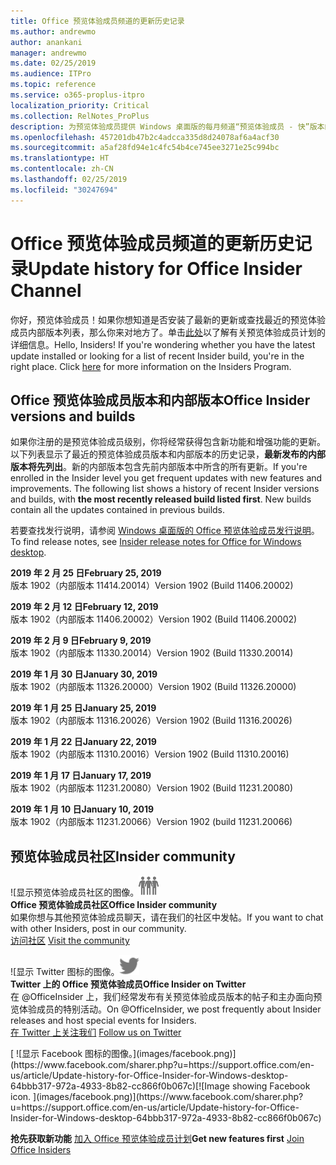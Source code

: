 ```yaml
---
title: Office 预览体验成员频道的更新历史记录
ms.author: andrewmo
author: anankani
manager: andrewmo
ms.date: 02/25/2019
ms.audience: ITPro
ms.topic: reference
ms.service: o365-proplus-itpro
localization_priority: Critical
ms.collection: RelNotes_ProPlus
description: 为预览体验成员提供 Windows 桌面版的每月频道“预览体验成员 - 快”版本的更新历史记录
ms.openlocfilehash: 457201db47b2c4adcca335d8d24078af6a4acf30
ms.sourcegitcommit: a5af28fd94e1c4fc54b4ce745ee3271e25c994bc
ms.translationtype: HT
ms.contentlocale: zh-CN
ms.lasthandoff: 02/25/2019
ms.locfileid: "30247694"
---
```

# <a name="update-history-for-office-insider-channel"></a><span data-ttu-id="e5faf-103">Office 预览体验成员频道的更新历史记录</span><span class="sxs-lookup"><span data-stu-id="e5faf-103">Update history for Office Insider Channel</span></span>

<span data-ttu-id="e5faf-p101">你好，预览体验成员！如果你想知道是否安装了最新的更新或查找最近的预览体验成员内部版本列表，那么你来对地方了。单击[此处](https://insider.office.com/)以了解有关预览体验成员计划的详细信息。</span><span class="sxs-lookup"><span data-stu-id="e5faf-p101">Hello, Insiders! If you're wondering whether you have the latest update installed or looking for a list of recent Insider build, you're in the right place. Click [here](https://insider.office.com/) for more information on the Insiders Program.</span></span>

## <a name="office-insider-versions-and-builds"></a><span data-ttu-id="e5faf-107">Office 预览体验成员版本和内部版本</span><span class="sxs-lookup"><span data-stu-id="e5faf-107">Office Insider versions and builds</span></span>

<span data-ttu-id="e5faf-p102">如果你注册的是预览体验成员级别，你将经常获得包含新功能和增强功能的更新。以下列表显示了最近的预览体验成员版本和内部版本的历史记录，**最新发布的内部版本将先列出**。新的内部版本包含先前内部版本中所含的所有更新。</span><span class="sxs-lookup"><span data-stu-id="e5faf-p102">If you're enrolled in the Insider level you get frequent updates with new features and improvements. The following list shows a history of recent Insider versions and builds, with **the most recently released build listed first**. New builds contain all the updates contained in previous builds.</span></span> 

<span data-ttu-id="e5faf-111">若要查找发行说明，请参阅 [Windows 桌面版的 Office 预览体验成员发行说明](https://support.office.com/zh-CN/article/insider-release-notes-for-office-for-windows-desktop-523b3d33-8f46-4c79-b427-fdcf40c0b433)。</span><span class="sxs-lookup"><span data-stu-id="e5faf-111">To find release notes, see [Insider release notes for Office for Windows desktop](https://support.office.com/zh-CN/article/insider-release-notes-for-office-for-windows-desktop-523b3d33-8f46-4c79-b427-fdcf40c0b433).</span></span>

<span data-ttu-id="e5faf-112">**2019 年 2 月 25 日**</span><span class="sxs-lookup"><span data-stu-id="e5faf-112">**February 25, 2019**</span></span><br/> <span data-ttu-id="e5faf-113">版本 1902（内部版本 11414.20014）</span><span class="sxs-lookup"><span data-stu-id="e5faf-113">Version 1902 (Build 11406.20002)</span></span><br/> 

<span data-ttu-id="e5faf-114">**2019 年 2 月 12 日**</span><span class="sxs-lookup"><span data-stu-id="e5faf-114">**February 12, 2019**</span></span><br/> <span data-ttu-id="e5faf-115">版本 1902（内部版本 11406.20002）</span><span class="sxs-lookup"><span data-stu-id="e5faf-115">Version 1902 (Build 11406.20002)</span></span><br/> 

<span data-ttu-id="e5faf-116">**2019 年 2 月 9 日**</span><span class="sxs-lookup"><span data-stu-id="e5faf-116">**February 9, 2019**</span></span><br/> <span data-ttu-id="e5faf-117">版本 1902（内部版本 11330.20014）</span><span class="sxs-lookup"><span data-stu-id="e5faf-117">Version 1902 (Build 11330.20014)</span></span><br/> 

<span data-ttu-id="e5faf-118">**2019 年 1 月 30 日**</span><span class="sxs-lookup"><span data-stu-id="e5faf-118">**January 30, 2019**</span></span><br/> <span data-ttu-id="e5faf-119">版本 1902（内部版本 11326.20000）</span><span class="sxs-lookup"><span data-stu-id="e5faf-119">Version 1902 (Build 11326.20000)</span></span><br/> 

<span data-ttu-id="e5faf-120">**2019 年 1 月 25 日**</span><span class="sxs-lookup"><span data-stu-id="e5faf-120">**January 25, 2019**</span></span><br/> <span data-ttu-id="e5faf-121">版本 1902（内部版本 11316.20026）</span><span class="sxs-lookup"><span data-stu-id="e5faf-121">Version 1902 (Build 11316.20026)</span></span><br/> 

<span data-ttu-id="e5faf-122">**2019 年 1 月 22 日**</span><span class="sxs-lookup"><span data-stu-id="e5faf-122">**January 22, 2019**</span></span><br/> <span data-ttu-id="e5faf-123">版本 1902（内部版本 11310.20016）</span><span class="sxs-lookup"><span data-stu-id="e5faf-123">Version 1902 (Build 11310.20016)</span></span><br/> 

<span data-ttu-id="e5faf-124">**2019 年 1 月 17 日**</span><span class="sxs-lookup"><span data-stu-id="e5faf-124">**January 17, 2019**</span></span><br/> <span data-ttu-id="e5faf-125">版本 1902（内部版本 11231.20080）</span><span class="sxs-lookup"><span data-stu-id="e5faf-125">Version 1902 (Build 11231.20080)</span></span><br/>

<span data-ttu-id="e5faf-126">**2019 年 1 月 10 日**</span><span class="sxs-lookup"><span data-stu-id="e5faf-126">**January 10, 2019**</span></span><br/> <span data-ttu-id="e5faf-127">版本 1902（内部版本 11231.20066）</span><span class="sxs-lookup"><span data-stu-id="e5faf-127">Version 1902 (build 11231.20066)</span></span><br/> 


## <a name="insider-community"></a><span data-ttu-id="e5faf-128">预览体验成员社区</span><span class="sxs-lookup"><span data-stu-id="e5faf-128">Insider community</span></span>

<span data-ttu-id="e5faf-129">![显示预览体验成员社区的图像。</span><span class="sxs-lookup"><span data-stu-id="e5faf-129">![Image showing insider community.</span></span> ](images/insidercommunity.png) <br/>
<span data-ttu-id="e5faf-130">**Office 预览体验成员社区**</span><span class="sxs-lookup"><span data-stu-id="e5faf-130">**Office Insider community**</span></span><br/> <span data-ttu-id="e5faf-131">如果你想与其他预览体验成员聊天，请在我们的社区中发帖。</span><span class="sxs-lookup"><span data-stu-id="e5faf-131">If you want to chat with other Insiders, post in our community.</span></span><br/><span data-ttu-id="e5faf-132"> 
[访问社区](https://go.microsoft.com/fwlink/?linkid=843493)</span><span class="sxs-lookup"><span data-stu-id="e5faf-132"> 
[Visit the community](https://go.microsoft.com/fwlink/?linkid=843493)</span></span><br/> 

<span data-ttu-id="e5faf-133">![显示 Twitter 图标的图像。</span><span class="sxs-lookup"><span data-stu-id="e5faf-133">![Image showing twitter icon.</span></span> ](images/twitter.png)<br/>
<span data-ttu-id="e5faf-134">**Twitter 上的 Office 预览体验成员**</span><span class="sxs-lookup"><span data-stu-id="e5faf-134">**Office Insider on Twitter**</span></span><br/> <span data-ttu-id="e5faf-135">在 @OfficeInsider 上，我们经常发布有关预览体验成员版本的帖子和主办面向预览体验成员的特别活动。</span><span class="sxs-lookup"><span data-stu-id="e5faf-135">On @OfficeInsider, we post frequently about Insider releases and host special events for Insiders.</span></span><br/><span data-ttu-id="e5faf-136"> 
[在 Twitter 上关注我们](https://go.microsoft.com/fwlink/?linkid=717717)</span><span class="sxs-lookup"><span data-stu-id="e5faf-136"> 
[Follow us on Twitter](https://go.microsoft.com/fwlink/?linkid=717717)</span></span><br/> 

<span data-ttu-id="e5faf-137">
  [
  ![显示 Facebook 图标的图像。](images/facebook.png)](https://www.facebook.com/sharer.php?u=https://support.office.com/en-us/article/Update-history-for-Office-Insider-for-Windows-desktop-64bbb317-972a-4933-8b82-cc866f0b067c)</span><span class="sxs-lookup"><span data-stu-id="e5faf-137">[![Image showing Facebook icon. ](images/facebook.png)](https://www.facebook.com/sharer.php?u=https://support.office.com/en-us/article/Update-history-for-Office-Insider-for-Windows-desktop-64bbb317-972a-4933-8b82-cc866f0b067c)</span></span>


<span data-ttu-id="e5faf-138">**抢先获取新功能**
[加入 Office 预览体验成员计划](https://insider.office.com/)</span><span class="sxs-lookup"><span data-stu-id="e5faf-138">**Get new features first**
[Join Office Insiders](https://insider.office.com/)</span></span>